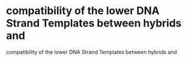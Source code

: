 # compatibility of the lower DNA Strand Templates between hybrids and

compatibility of the lower DNA Strand Templates between hybrids and
